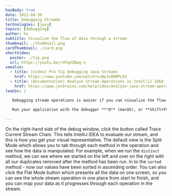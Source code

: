 ```yaml
---
hasBody: true
date: 2022-04-30
title: Debugging Streams
technologies: [java]
topics: [debugging]
author: hs
subtitle: Visualize the flow of data through a stream
thumbnail: ./thumbnail.png
cardThumbnail: ./card.png
shortVideo:
  poster: ./tip.png
  url: https://youtu.be/rVFqXZNoq-s
seealso:
  - title: (video) Pro Tip Debugging Java Streams
    href: https://www.youtube.com/watch?v=BeJu9bMPLGU
  - title: (documentation) Analyze Stream Operations in IntelliJ IDEA
    href: https://www.jetbrains.com/help/idea/analyze-java-stream-operations.html
leadin: |

   Debugging stream operations is easier if you can visualize the flow of data through your stream and see how each method manipulates it. First you need to set a breakpoint by placing your caret on line 23 and using **⌘F8** (macOS), or **Ctrl+F8** on Windows and Linux. You can also do this by clicking in the gutter area next to line 23.
   
   Run your application with the debugger **⌃D** (macOS), or **Shift+F9** on Windows and Linux. Again, you can click the run icon over in the gutter on the left on line 21 if you prefer. 
    
---
```


On the right-hand side of the debug window, click the button called Trace Current Stream Chain. This tells IntelliJ IDEA to evaluate our stream, and this is how you get your visual representative. The default view is the Split Mode which allows you to tab through each method in the operation and see how the data is manipulated. For example, when we run the `distinct` method, we can see where we started on the left and over on the right with all our duplicates removed after the method has been run. In to the `sorted` method - now our values have been sorted in ascending order. You can also click the Flat Mode button which presents all the data on one screen, so you can see the whole stream operation in one place from start to finish, and you can map your data as it progresses through each operation in the stream.  